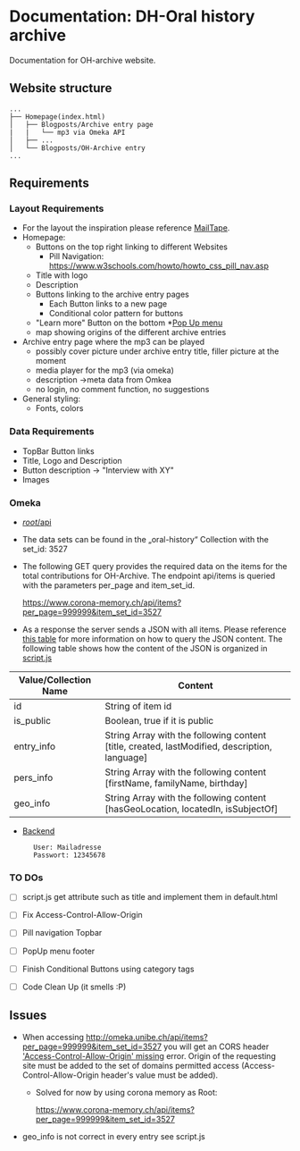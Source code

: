 # Documentation: DH-Oral history archive
Documentation for OH-archive website. 
## Website structure
```
...
├── Homepage(index.html)
│   ├── Blogposts/Archive entry page
|   |   └── mp3 via Omeka API
│   ├── ...
│   └── Blogposts/OH-Archive entry
...
```

## Requirements
### Layout Requirements
* For the layout the inspiration please reference [MailTape](https://www.mailta.pe/).
* Homepage:
    * Buttons on the top right linking to different Websites
        * Pill Navigation: https://www.w3schools.com/howto/howto_css_pill_nav.asp    
    * Title with logo
    * Description
    * Buttons linking to the archive entry pages
        * Each Button links to a new page
        * Conditional color pattern for buttons
    * "Learn more" Button on the bottom
        *[Pop Up menu](https://www.w3schools.com/howto/tryit.asp?filename=tryhow_js_collapsible)
    * map showing origins of the different archive entries
* Archive entry page where the mp3 can be played
    * possibly cover picture under archive entry title, filler picture at the moment
    * media player for the mp3 (via omeka)
    * description ->meta data from Omkea
    * no login, no comment function, no suggestions
* General styling:
    * Fonts, colors
### Data Requirements
* TopBar Button links
* Title, Logo and Description
* Button description -> "Interview with XY"
* Images        
### Omeka
* [_root_/api](https://www.corona-memory.ch/api/)
* The data sets can be found in the „oral-history“ Collection with the set_id: 3527
* The following GET query provides the required data on the items for the total contributions for OH-Archive. The endpoint api/items 
is queried with the parameters per_page and item_set_id. 
    
    https://www.corona-memory.ch/api/items?per_page=999999&item_set_id=3527
    
* As a response the server sends a JSON with all items. Please reference [this table](JSON_Response_table.xlsx) for more information on how 
to query the JSON content.
The following table shows how the content of the JSON is organized in [script.js](../OH-Archive/assets/js/script.js)



| Value/Collection Name   | Content                                                        | 
| ------------------------| -------------------------------------------------------------- |
| id                      | String of item id                                              |
| is_public               | Boolean, true if it is public                                  |
| entry_info              | String Array with the following content [title, created, lastModified, description, language] |
| pers_info               | String Array with the following content  [firstName, familyName, birthday]|
| geo_info                |String Array with the following content  [hasGeoLocation, locatedIn, isSubjectOf] |



                                                               
*  [Backend](http://omeka.unibe.ch/admin)
```   
      User: Mailadresse
      Passwort: 12345678
```

### TO DOs
-[ ] script.js get attribute such as title and implement them in default.html
-[ ] Fix Access-Control-Allow-Origin
-[ ] Pill navigation Topbar
-[ ] PopUp menu footer
-[ ] Finish Conditional Buttons using category tags
-[ ] Code Clean Up (it smells :P)

 
 ## Issues 
 * When accessing http://omeka.unibe.ch/api/items?per_page=999999&item_set_id=3527 you will get an CORS header 
 ['Access-Control-Allow-Origin' missing](https://developer.mozilla.org/en-US/docs/Web/HTTP/CORS/Errors/CORSMissingAllowOrigin) 
 error. Origin of the requesting site must be added to the set of domains permitted access (Access-Control-Allow-Origin 
 header's value must be added).
    * Solved for now by using corona memory as Root:
    
        https://www.corona-memory.ch/api/items?per_page=999999&item_set_id=3527
* geo_info is not correct in every entry see script.js        
        
